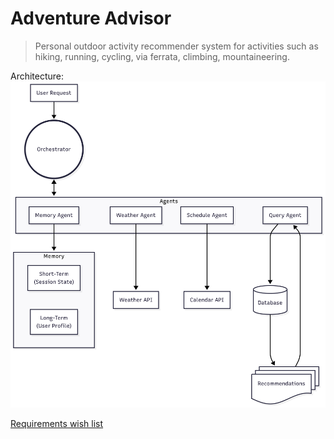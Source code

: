 # Adventure Advisor

> Personal outdoor activity recommender system for activities such as hiking, running, cycling, via ferrata, climbing, mountaineering.

Architecture:
![Architecture](assets/architecture.png)

[Requirements wish list](https://docs.google.com/document/d/1fnTi8bGLr4bmyiPhwUcyi8KCYAVgEAzMyFstvKaeqNs/edit?usp=sharing)